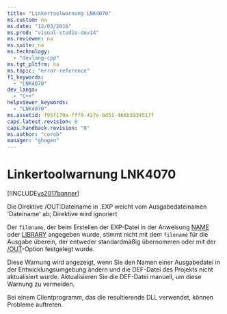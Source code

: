 ```yaml
---
title: "Linkertoolwarnung LNK4070"
ms.custom: na
ms.date: "12/03/2016"
ms.prod: "visual-studio-dev14"
ms.reviewer: na
ms.suite: na
ms.technology: 
  - "devlang-cpp"
ms.tgt_pltfrm: na
ms.topic: "error-reference"
f1_keywords: 
  - "LNK4070"
dev_langs: 
  - "C++"
helpviewer_keywords: 
  - "LNK4070"
ms.assetid: f95f179a-fff9-427e-bd51-466b3934517f
caps.latest.revision: 8
caps.handback.revision: "8"
ms.author: "corob"
manager: "ghogen"
---
```

# Linkertoolwarnung LNK4070
[!INCLUDE[vs2017banner](../../assembler/inline/includes/vs2017banner.md)]

Die Direktive \/OUT:Dateiname in .EXP weicht vom Ausgabedateinamen 'Dateiname' ab; Direktive wird ignoriert  
  
 Der `filename`, der beim Erstellen der EXP\-Datei in der Anweisung [NAME](../../build/reference/name-c-cpp.md) oder [LIBRARY](../../build/reference/library.md) angegeben wurde, stimmt nicht mit dem `filename` für die Ausgabe überein, der entweder standardmäßig übernommen oder mit der [\/OUT](../../build/reference/out-output-file-name.md)\-Option festgelegt wurde.  
  
 Diese Warnung wird angezeigt, wenn Sie den Namen einer Ausgabedatei in der Entwicklungsumgebung ändern und die DEF\-Datei des Projekts nicht aktualisiert wurde.  Aktualisieren Sie die DEF\-Datei manuell, um diese Warnung zu vermeiden.  
  
 Bei einem Clientprogramm, das die resultierende DLL verwendet, können Probleme auftreten.